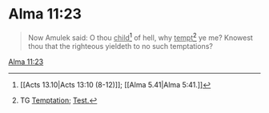 # Alma 11:23

> Now Amulek said: O thou <u>child</u>[^a] of hell, why <u>tempt</u>[^b] ye me? Knowest thou that the righteous yieldeth to no such temptations?

[Alma 11:23](https://www.churchofjesuschrist.org/study/scriptures/bofm/alma/11?lang=eng&id=p23#p23)


[^a]: [[Acts 13.10|Acts 13:10 (8-12)]]; [[Alma 5.41|Alma 5:41.]]
[^b]: TG [Temptation](https://www.churchofjesuschrist.org/study/scriptures/tg/temptation?lang=eng); [Test.](https://www.churchofjesuschrist.org/study/scriptures/tg/test?lang=eng)

